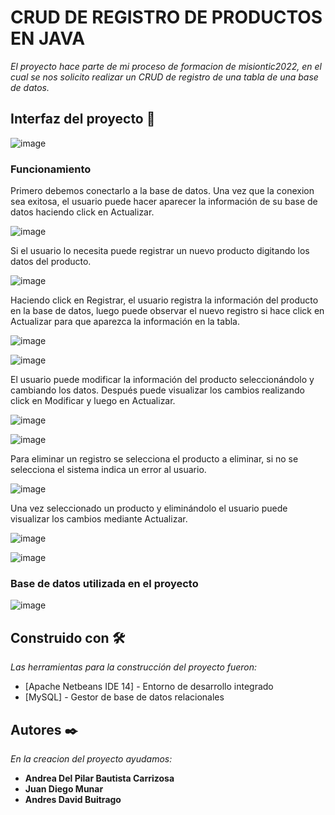 # CRUD DE REGISTRO DE PRODUCTOS EN JAVA

_El proyecto hace parte de mi proceso de formacion de misiontic2022, en el cual se nos solicito realizar un CRUD de registro de una tabla de una base de datos._

## Interfaz del proyecto 🚀
![image](https://user-images.githubusercontent.com/107337313/183928891-7e17e0aa-5f74-4d6a-9559-8763473ceea4.png)
### Funcionamiento
Primero debemos conectarlo a la base de datos.
Una vez que la conexion sea exitosa, el usuario puede hacer aparecer la información de su base de datos haciendo click en Actualizar.

![image](https://user-images.githubusercontent.com/107337313/183930077-6ed6f975-25ba-4eb2-aebc-eb369d3e259a.png)

Si el usuario lo necesita puede registrar un nuevo producto digitando los datos del producto.

![image](https://user-images.githubusercontent.com/107337313/183930359-8b88f9d0-3f53-4bf9-b56f-8fefb41497c3.png)

Haciendo click en Registrar, el usuario registra la información del producto en la base de datos,
luego puede observar el nuevo registro si hace click en Actualizar para que aparezca la
información en la tabla.

![image](https://user-images.githubusercontent.com/107337313/183930658-95cd6284-8d7f-487b-ac26-df5070521c3a.png)

![image](https://user-images.githubusercontent.com/107337313/183930754-ed46833c-9efc-42ff-ad4b-9ebc579babbc.png)

El usuario puede modificar la información del producto seleccionándolo y cambiando los datos.
Después puede visualizar los cambios realizando click en Modificar y luego en Actualizar.

![image](https://user-images.githubusercontent.com/107337313/183931206-eceac970-5409-46ca-b467-4be18708e2c8.png)

![image](https://user-images.githubusercontent.com/107337313/183931423-3547aded-1e99-41fe-89ec-c0782f9712c5.png)

Para eliminar un registro se selecciona el producto a eliminar, si no se selecciona el sistema
indica un error al usuario.

![image](https://user-images.githubusercontent.com/107337313/183931791-d3a91c06-e892-4bad-9f3f-35b4f62f0d2a.png)

Una vez seleccionado un producto y eliminándolo el usuario puede visualizar los cambios
mediante Actualizar.

![image](https://user-images.githubusercontent.com/107337313/183932122-410c9391-4283-4deb-9769-339278891a73.png)

![image](https://user-images.githubusercontent.com/107337313/183932553-cd0d88cf-bb75-45a6-9747-939c2a22e405.png)

### Base de datos utilizada en el proyecto

![image](https://user-images.githubusercontent.com/107337313/183933287-a6654532-74de-42a0-a3a7-630b704bcbca.png)

## Construido con 🛠️

_Las herramientas para la construcción del proyecto fueron:_

* [Apache Netbeans IDE 14] - Entorno de desarrollo integrado
* [MySQL] - Gestor de base de datos relacionales

## Autores ✒️

_En la creacion del proyecto ayudamos:_

* **Andrea Del Pilar Bautista Carrizosa** 
* **Juan Diego Munar**
* **Andres David Buitrago** 



